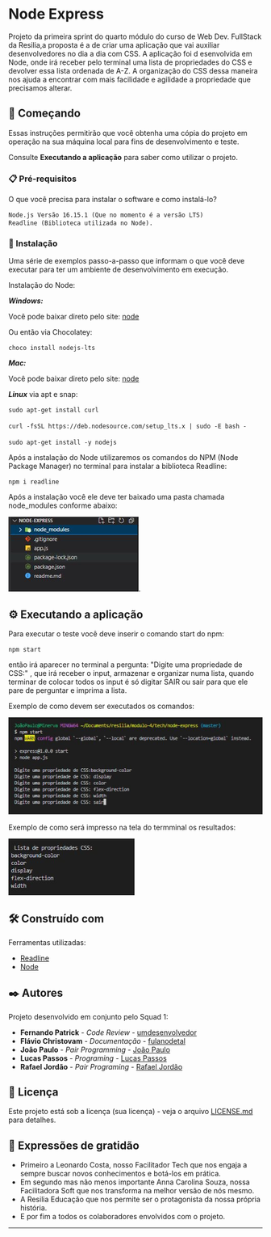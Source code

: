 # Node Express

Projeto da primeira sprint do quarto módulo do curso de Web Dev. FullStack da Resilia,a proposta é a de criar uma aplicação que vai auxiliar desenvolvedores no dia a dia com CSS. A aplicação foi d esenvolvida em Node, onde irá receber pelo terminal uma lista de propriedades do CSS e devolver essa lista ordenada de A-Z.
A organização do CSS dessa maneira nos ajuda a encontrar com mais facilidade e agilidade a propriedade que precisamos alterar.

## 🚀 Começando

Essas instruções permitirão que você obtenha uma cópia do projeto em operação na sua máquina local para fins de desenvolvimento e teste.

Consulte **Executando a aplicação** para saber como utilizar o projeto.

### 📋 Pré-requisitos

O que você precisa para instalar o software e como instalá-lo?

```
Node.js Versão 16.15.1 (Que no momento é a versão LTS)
Readline (Biblioteca utilizada no Node).
```

### 🔧 Instalação

Uma série de exemplos passo-a-passo que informam o que você deve executar para ter um ambiente de desenvolvimento em execução.

Instalação do Node:


***Windows:***

Você pode baixar direto pelo site: [node](https://nodejs.org/en/)

Ou então via Chocolatey:
```
choco install nodejs-lts
```

***Mac:***

Você pode baixar direto pelo site: [node](https://nodejs.org/en/)

***Linux*** 
via apt e snap:

```
sudo apt-get install curl

curl -fsSL https://deb.nodesource.com/setup_lts.x | sudo -E bash -

sudo apt-get install -y nodejs
```

Após a instalação do Node utilizaremos os comandos do NPM (Node Package Manager) no terminal para instalar a biblioteca Readline:

```
npm i readline
```
Após a instalação você ele deve ter baixado uma pasta chamada node_modules conforme abaixo:

![pastas](./assets/readme/pastas.JPG).

## ⚙️ Executando a aplicação

Para executar o teste você deve inserir o comando start do npm:

```
npm start
```
então irá aparecer no terminal a pergunta: "Digite uma propriedade de CSS:" , que irá receber o input, armazenar e organizar numa lista, quando terminar de colocar todos os input é só digitar SAIR ou sair para que ele pare de perguntar e imprima a lista.

Exemplo de como devem ser executados os comandos: 

![comandos](./assets/readme/comandos.JPG)

Exemplo de como será impresso na tela do termminal os resultados:

![resultados](./assets/readme/Resultado.JPG)


## 🛠️ Construído com

Ferramentas utilizadas:

* [Readline](https://nodejs.org/api/readline.html#readline)
* [Node](https://nodejs.org/en/docs/)

## ✒️ Autores

Projeto desenvolvido em conjunto pelo Squad 1:

* **Fernando Patrick** - *Code Review* - [umdesenvolvedor](https://github.com/FernandoPatrick)
* **Flávio Christovam** - *Documentação* - [fulanodetal](https://github.com/fchristovam)
* **João Paulo** - *Pair Programming* - [João Paulo](https://github.com/Joao-P-G-Begiato)
* **Lucas Passos** - *Programing* - [Lucas Passos](https://github.com/LucasBinho)
* **Rafael Jordão** - *Pair Programing* - [Rafael Jordão](https://github.com/rafaelljordao)

## 📄 Licença

Este projeto está sob a licença (sua licença) - veja o arquivo [LICENSE.md](https://github.com/Joao-P-G-Begiato/node-express/blob/main/LICENSE) para detalhes.


## 🎁 Expressões de gratidão

* Primeiro a Leonardo Costa, nosso Facilitador Tech que nos engaja a sempre buscar novos conhecimentos e botá-los em prática.
* Em segundo mas não menos importante Anna Carolina Souza, nossa Facilitadora Soft que nos transforma na melhor versão de nós mesmo.
* A Resilia Educação que nos permite ser o protagonista da nossa própria história.
* E por fim a todos os colaboradores envolvidos com o projeto.

---
